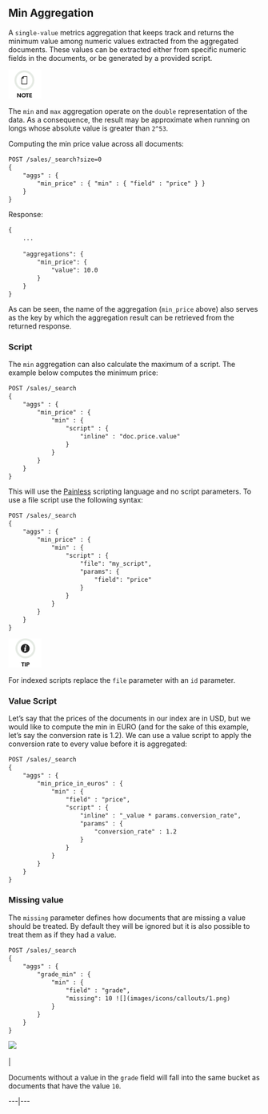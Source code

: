 ## Min Aggregation

A `single-value` metrics aggregation that keeps track and returns the minimum value among numeric values extracted from the aggregated documents. These values can be extracted either from specific numeric fields in the documents, or be generated by a provided script.

![Note](images/icons/note.png)

The `min` and `max` aggregation operate on the `double` representation of the data. As a consequence, the result may be approximate when running on longs whose absolute value is greater than `2^53`.

Computing the min price value across all documents:
    
    
    POST /sales/_search?size=0
    {
        "aggs" : {
            "min_price" : { "min" : { "field" : "price" } }
        }
    }

Response:
    
    
    {
        ...
    
        "aggregations": {
            "min_price": {
                "value": 10.0
            }
        }
    }

As can be seen, the name of the aggregation (`min_price` above) also serves as the key by which the aggregation result can be retrieved from the returned response.

### Script

The `min` aggregation can also calculate the maximum of a script. The example below computes the minimum price:
    
    
    POST /sales/_search
    {
        "aggs" : {
            "min_price" : {
                "min" : {
                    "script" : {
                        "inline" : "doc.price.value"
                    }
                }
            }
        }
    }

This will use the [Painless](modules-scripting-painless.html "Painless Scripting Language") scripting language and no script parameters. To use a file script use the following syntax:
    
    
    POST /sales/_search
    {
        "aggs" : {
            "min_price" : {
                "min" : {
                    "script" : {
                        "file": "my_script",
                        "params": {
                            "field": "price"
                        }
                    }
                }
            }
        }
    }

![Tip](images/icons/tip.png)

For indexed scripts replace the `file` parameter with an `id` parameter.

### Value Script

Let’s say that the prices of the documents in our index are in USD, but we would like to compute the min in EURO (and for the sake of this example, let’s say the conversion rate is 1.2). We can use a value script to apply the conversion rate to every value before it is aggregated:
    
    
    POST /sales/_search
    {
        "aggs" : {
            "min_price_in_euros" : {
                "min" : {
                    "field" : "price",
                    "script" : {
                        "inline" : "_value * params.conversion_rate",
                        "params" : {
                            "conversion_rate" : 1.2
                        }
                    }
                }
            }
        }
    }

### Missing value

The `missing` parameter defines how documents that are missing a value should be treated. By default they will be ignored but it is also possible to treat them as if they had a value.
    
    
    POST /sales/_search
    {
        "aggs" : {
            "grade_min" : {
                "min" : {
                    "field" : "grade",
                    "missing": 10 ![](images/icons/callouts/1.png)
                }
            }
        }
    }

![](images/icons/callouts/1.png)

| 

Documents without a value in the `grade` field will fall into the same bucket as documents that have the value `10`.   
  
---|---
